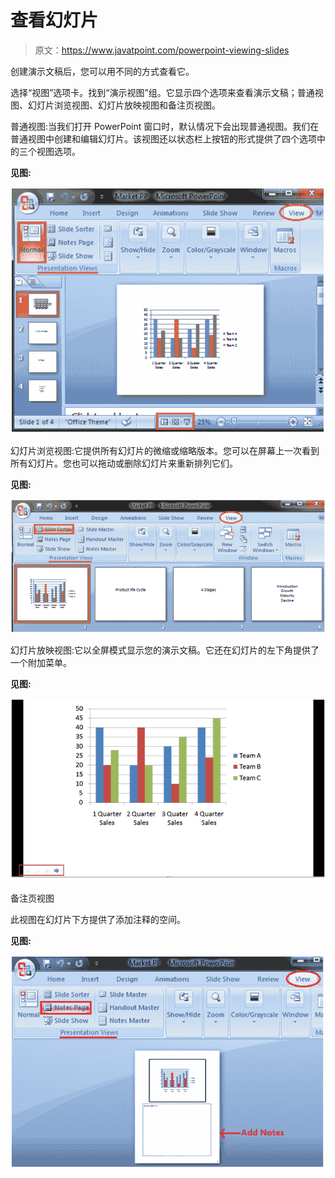 # 查看幻灯片

> 原文：<https://www.javatpoint.com/powerpoint-viewing-slides>

创建演示文稿后，您可以用不同的方式查看它。

选择“视图”选项卡。找到“演示视图”组。它显示四个选项来查看演示文稿；普通视图、幻灯片浏览视图、幻灯片放映视图和备注页视图。

普通视图:当我们打开 PowerPoint 窗口时，默认情况下会出现普通视图。我们在普通视图中创建和编辑幻灯片。该视图还以状态栏上按钮的形式提供了四个选项中的三个视图选项。

**见图:**

![MSpowerpoint Viewing slides 1](img/ca593d195d2c8ba41938891eabf84669.png)

幻灯片浏览视图:它提供所有幻灯片的微缩或缩略版本。您可以在屏幕上一次看到所有幻灯片。您也可以拖动或删除幻灯片来重新排列它们。

**见图:**

![MSpowerpoint Viewing slides 2](img/42fd670851c4301d4b213acb5d06c420.png)

幻灯片放映视图:它以全屏模式显示您的演示文稿。它还在幻灯片的左下角提供了一个附加菜单。

**见图:**

![MSpowerpoint Viewing slides 3](img/679dfaac9476b6111f172b8597fa0492.png)

备注页视图

此视图在幻灯片下方提供了添加注释的空间。

**见图:**

![MSpowerpoint Viewing slides 4](img/eeb543f012faed58768ab0673ff1f32f.png)